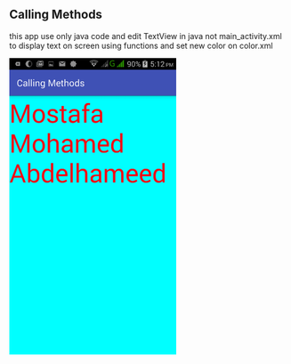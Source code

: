 Calling Methods 
---------------
  this app use only java code and edit TextView in java not main_activity.xml
  to display text on screen using functions and set new color on color.xml
  
  <img src="https://github.com/moskaoud/Android/blob/master/CallingMethods/Screenshot_2018-01-17-17-12-29.png" width="300" heitht="500">
